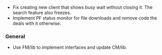 - Fix creating new client that shows busy wait without closing it. The search feature also freezes.
- Implement PF status monitor for file downloads and remove code the deals with it otherwise.
### General
 - Use FM/lib to implement interfaces and update CM/lib.
